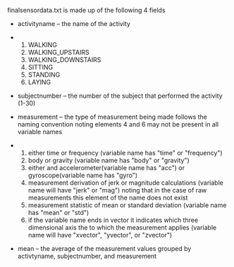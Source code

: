 finalsensordata.txt is made up of the following 4 fields

- activityname – the name of the activity

- 
  1. WALKING
  2. WALKING\_UPSTAIRS
  3. WALKING\_DOWNSTAIRS
  4. SITTING
  5. STANDING
  6. LAYING

- subjectnumber – the number of the subject that performed the activity (1-30)
- measurement – the type of measurement being made follows the naming convention noting elements 4 and 6 may not be present in all variable names

- 
  1. either time or frequency (variable name has "time" or "frequency")
  2. body or gravity (variable name has "body" or "gravity")
  3. either and accelerometer(variable name has "acc") or gyroscope(variable name has "gyro")
  4. measurement derivation of jerk or magnitude calculations (variable name will have "jerk" or "mag") noting that in the case of raw measurements this element of the name does not exist
  5. measurement statistic of mean or standard deviation (variable name has "mean" or "std") 
  6. if the variable name ends in vector it indicates which three dimensional axis the to which the measurement applies (variable name will have "xvector", "yvector", or "zvector")

- mean – the average of the measurement values grouped by activtyname, subjectnumber, and measurement
